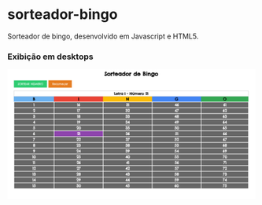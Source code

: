 # sorteador-bingo

Sorteador de bingo, desenvolvido em Javascript e HTML5.

### Exibição em desktops
![Print desktop](https://raw.githubusercontent.com/douglasgusson/sorteador-bingo/master/img/print-desktop.png?raw=true "Desktop")
